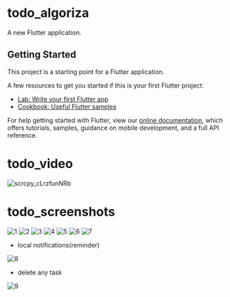 # todo_algoriza

A new Flutter application.

## Getting Started

This project is a starting point for a Flutter application.

A few resources to get you started if this is your first Flutter project:

- [Lab: Write your first Flutter app](https://flutter.dev/docs/get-started/codelab)
- [Cookbook: Useful Flutter samples](https://flutter.dev/docs/cookbook)

For help getting started with Flutter, view our
[online documentation](https://flutter.dev/docs), which offers tutorials,
samples, guidance on mobile development, and a full API reference.


# todo_video

![scrcpy_cLrzfunNRb](https://user-images.githubusercontent.com/77174900/181382980-fb305db0-ced7-42f6-9d10-ce0e0f7109ad.gif)

# todo_screenshots

![1](https://user-images.githubusercontent.com/77174900/181385708-4a209fd4-f7b1-4383-afc7-a227771ee3e8.PNG)
![2](https://user-images.githubusercontent.com/77174900/181385712-c92162c4-a6b1-42d6-9697-eec6f85b4ea4.PNG)
![3](https://user-images.githubusercontent.com/77174900/181385714-e1713a08-b9c7-42f9-ba0d-2e961372590b.PNG)
![4](https://user-images.githubusercontent.com/77174900/181385717-e5b2e76e-b671-4f0c-9ded-27aa08e5a80f.PNG)
![5](https://user-images.githubusercontent.com/77174900/181385718-a6f27091-c55a-4bf7-9287-403c3fa23bdf.PNG)
![6](https://user-images.githubusercontent.com/77174900/181385721-05ae0e5e-dbf5-455b-9dc9-d9b7904c2393.PNG)
![7](https://user-images.githubusercontent.com/77174900/181385724-9f9e146b-63c6-4c33-a67a-37efc7556b12.PNG)

- local notifications(reminder)

![8](https://user-images.githubusercontent.com/77174900/181385725-d9fe4155-cb6b-43a0-94f3-ac2237b03202.PNG)

- delete any task


![9](https://user-images.githubusercontent.com/77174900/181460183-b44c372f-587e-46fe-b55a-4365cb81fcb7.PNG)
